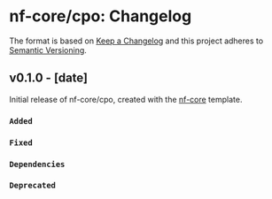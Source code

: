 # nf-core/cpo: Changelog

The format is based on [Keep a Changelog](https://keepachangelog.com/en/1.0.0/)
and this project adheres to [Semantic Versioning](https://semver.org/spec/v2.0.0.html).

## v0.1.0 - [date]

Initial release of nf-core/cpo, created with the [nf-core](https://nf-co.re/) template.

### `Added`

### `Fixed`

### `Dependencies`

### `Deprecated`
